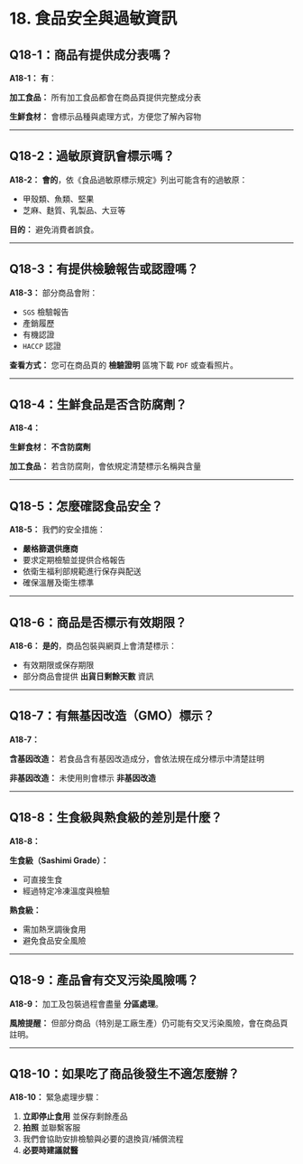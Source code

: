 # 18. 食品安全與過敏資訊

## Q18-1：商品有提供成分表嗎？

**A18-1：** **有**：

**加工食品：** 所有加工食品都會在商品頁提供完整成分表

**生鮮食材：** 會標示品種與處理方式，方便您了解內容物

---

## Q18-2：過敏原資訊會標示嗎？

**A18-2：** **會的**，依《食品過敏原標示規定》列出可能含有的過敏原：

- 甲殼類、魚類、堅果
- 芝麻、麩質、乳製品、大豆等

**目的：** 避免消費者誤食。

---

## Q18-3：有提供檢驗報告或認證嗎？

**A18-3：** 部分商品會附：

- `SGS` 檢驗報告
- 產銷履歷
- 有機認證
- `HACCP` 認證

**查看方式：** 您可在商品頁的 **檢驗證明** 區塊下載 `PDF` 或查看照片。

---

## Q18-4：生鮮食品是否含防腐劑？

**A18-4：**

**生鮮食材：** **不含防腐劑**

**加工食品：** 若含防腐劑，會依規定清楚標示名稱與含量

---

## Q18-5：怎麼確認食品安全？

**A18-5：** 我們的安全措施：

- **嚴格篩選供應商**
- 要求定期檢驗並提供合格報告
- 依衛生福利部規範進行保存與配送
- 確保溫層及衛生標準

---

## Q18-6：商品是否標示有效期限？

**A18-6：** **是的**，商品包裝與網頁上會清楚標示：

- 有效期限或保存期限
- 部分商品會提供 **出貨日剩餘天數** 資訊

---

## Q18-7：有無基因改造（GMO）標示？

**A18-7：**

**含基因改造：** 若食品含有基因改造成分，會依法規在成分標示中清楚註明

**非基因改造：** 未使用則會標示 **非基因改造**

---

## Q18-8：生食級與熟食級的差別是什麼？

**A18-8：**

**生食級（Sashimi Grade）：**

- 可直接生食
- 經過特定冷凍溫度與檢驗

**熟食級：**

- 需加熱烹調後食用
- 避免食品安全風險

---

## Q18-9：產品會有交叉污染風險嗎？

**A18-9：** 加工及包裝過程會盡量 **分區處理**。

**風險提醒：** 但部分商品（特別是工廠生產）仍可能有交叉污染風險，會在商品頁註明。

---

## Q18-10：如果吃了商品後發生不適怎麼辦？

**A18-10：** 緊急處理步驟：

1. **立即停止食用** 並保存剩餘產品
2. **拍照** 並聯繫客服
3. 我們會協助安排檢驗與必要的退換貨/補償流程
4. **必要時建議就醫**
